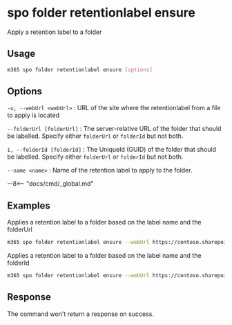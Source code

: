 # spo folder retentionlabel ensure

Apply a retention label to a folder

## Usage

```sh
m365 spo folder retentionlabel ensure [options]
```

## Options

`-u, --webUrl <webUrl>`
: URL of the site where the retentionlabel from a file to apply is located

`--folderUrl [folderUrl]`
: The server-relative URL of the folder that should be labelled. Specify either `folderUrl` or `folderId` but not both.

`i, --folderId [folderId]`
: The UniqueId (GUID) of the folder that should be labelled. Specify either `folderUrl` or `folderId` but not both.

`--name <name>`
: Name of the retention label to apply to the folder.

--8<-- "docs/cmd/_global.md"

## Examples

Applies a retention label to a folder based on the label name and the folderUrl

```sh
m365 spo folder retentionlabel ensure --webUrl https://contoso.sharepoint.com/sites/project-x --folderUrl '/Shared Documents' --name 'Some label'
```

Applies a retention label to a folder based on the label name and the folderId

```sh
m365 spo folder retentionlabel ensure --webUrl https://contoso.sharepoint.com/sites/project-x --folderId '26541f96-017c-4189-a604-599e083533b8'  --name 'Some label'
```

## Response

The command won't return a response on success.
